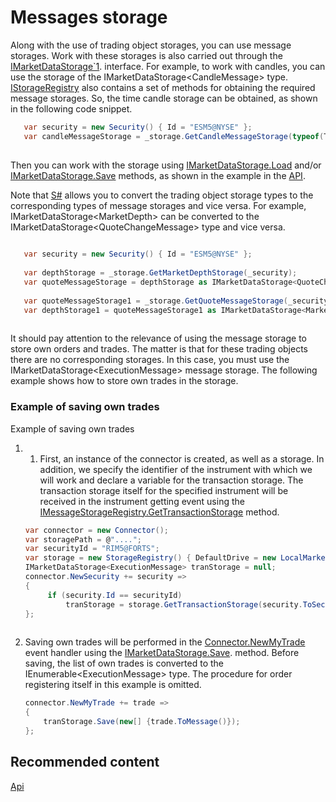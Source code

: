 # Messages storage

Along with the use of trading object storages, you can use message storages. Work with these storages is also carried out through the [IMarketDataStorage\`1](../api/StockSharp.Algo.Storages.IMarketDataStorage`1.html). interface. For example, to work with candles, you can use the storage of the IMarketDataStorage\<CandleMessage\> type. [IStorageRegistry](../api/StockSharp.Algo.Storages.IStorageRegistry.html) also contains a set of methods for obtaining the required message storages. So, the time candle storage can be obtained, as shown in the following code snippet. 

```cs
   var security = new Security() { Id = "ESM5@NYSE" };
   var candleMessageStorage = _storage.GetCandleMessageStorage(typeof(TimeFrameCandleMessage), security, TimeSpan.FromMinutes(1));
	
```

Then you can work with the storage using [IMarketDataStorage.Load](../api/StockSharp.Algo.Storages.IMarketDataStorage.Load.html) and\/or [IMarketDataStorage.Save](../api/StockSharp.Algo.Storages.IMarketDataStorage.Save.html) methods, as shown in the example in the [API](StoragesApi.md). 

Note that [S\#](StockSharpAbout.md) allows you to convert the trading object storage types to the corresponding types of message storages and vice versa. For example, IMarketDataStorage\<MarketDepth\> can be converted to the IMarketDataStorage\<QuoteChangeMessage\> type and vice versa. 

```cs
	
   var security = new Security() { Id = "ESM5@NYSE" };
   
   var depthStorage = _storage.GetMarketDepthStorage(_security);
   var quoteMessageStorage = depthStorage as IMarketDataStorage<QuoteChangeMessage>;
   
   var quoteMessageStorage1 = _storage.GetQuoteMessageStorage(_security);
   var depthStorage1 = quoteMessageStorage1 as IMarketDataStorage<MarketDepth>;
	
```

It should pay attention to the relevance of using the message storage to store own orders and trades. The matter is that for these trading objects there are no corresponding storages. In this case, you must use the IMarketDataStorage\<ExecutionMessage\> message storage. The following example shows how to store own trades in the storage. 

### Example of saving own trades

Example of saving own trades

1. 1. First, an instance of the connector is created, as well as a storage. In addition, we specify the identifier of the instrument with which we will work and declare a variable for the transaction storage. The transaction storage itself for the specified instrument will be received in the instrument getting event using the [IMessageStorageRegistry.GetTransactionStorage](../api/StockSharp.Algo.Storages.IMessageStorageRegistry.GetTransactionStorage.html) method. 

   ```cs
   var connector = new Connector();
   var storagePath = @"....";
   var securityId = "RIM5@FORTS";
   var storage = new StorageRegistry() { DefaultDrive = new LocalMarketDataDrive(storagePath) };
   IMarketDataStorage<ExecutionMessage> tranStorage = null;
   connector.NewSecurity += security =>
   {
   		if (security.Id == securityId)
   			tranStorage = storage.GetTransactionStorage(security.ToSecurityId());
   };
    
   ```
2. Saving own trades will be performed in the [Connector.NewMyTrade](../api/StockSharp.Algo.Connector.NewMyTrade.html) event handler using the [IMarketDataStorage.Save](../api/StockSharp.Algo.Storages.IMarketDataStorage.Save.html). method. Before saving, the list of own trades is converted to the IEnumerable\<ExecutionMessage\> type. The procedure for order registering itself in this example is omitted. 

   ```cs
   connector.NewMyTrade += trade =>
   {
       tranStorage.Save(new[] {trade.ToMessage()});
   };
   ```

## Recommended content

[Api](StoragesApi.md)
